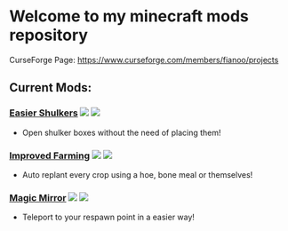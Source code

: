# Welcome to my minecraft mods repository

CurseForge Page: https://www.curseforge.com/members/fianoo/projects

## Current Mods:

### [Easier Shulkers](https://www.curseforge.com/minecraft/mc-mods/easier-shulkers) ![](http://cf.way2muchnoise.eu/full_easier-shulkers_downloads.svg) ![](http://cf.way2muchnoise.eu/versions/easier-shulkers.svg)
- Open shulker boxes without the need of placing them!
### [Improved Farming](https://www.curseforge.com/minecraft/mc-mods/improved-farming) ![](https://cf.way2muchnoise.eu/full_686785_downloads.svg) ![](http://cf.way2muchnoise.eu/versions/686785.svg)
- Auto replant every crop using a hoe, bone meal or themselves!
### [Magic Mirror](https://www.curseforge.com/minecraft/mc-mods/magic-mirror-codesloth) ![](http://cf.way2muchnoise.eu/full_714026_downloads.svg) ![](http://cf.way2muchnoise.eu/versions/714026.svg)
- Teleport to your respawn point in a easier way!
